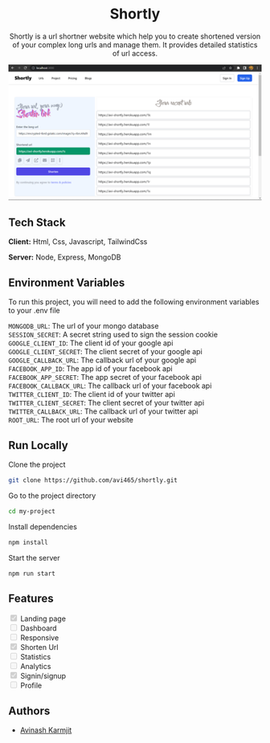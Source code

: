 <h1 align = "center">Shortly</h1>
<p align = "center">Shortly is a url shortner website which help you to create shortened version of your complex long urls and manage them.
It provides detailed statistics of url access.</p>

![App Screenshot](https://github.com/avi465/shortly/blob/main/screenshot/landing-page.png)


## Tech Stack

**Client:** Html, Css, Javascript, TailwindCss

**Server:** Node, Express, MongoDB


## Environment Variables

To run this project, you will need to add the following environment variables to your .env file

`MONGODB_URL`: The url of your mongo database\
`SESSION_SECRET`\: A secret string used to sign the session cookie\
`GOOGLE_CLIENT_ID`\: The client id of your google api\
`GOOGLE_CLIENT_SECRET`\: The client secret of your google api\
`GOOGLE_CALLBACK_URL`\: The callback url of your google api\
`FACEBOOK_APP_ID`\: The app id of your facebook api\
`FACEBOOK_APP_SECRET`\: The app secret of your facebook api\
`FACEBOOK_CALLBACK_URL`\: The callback url of your facebook api\
`TWITTER_CLIENT_ID`\: The client id of your twitter api\
`TWITTER_CLIENT_SECRET`\: The client secret of your twitter api\
`TWITTER_CALLBACK_URL`\: The callback url of your twitter api\
`ROOT_URL`\: The root url of your website

## Run Locally

Clone the project

```bash
git clone https://github.com/avi465/shortly.git
```

Go to the project directory

```bash
cd my-project
```

Install dependencies

```bash
npm install
```

Start the server

```bash
npm run start
```


## Features

<input type="checkbox" disabled checked/> Landing page \
<input type="checkbox" disabled /> Dashboard\
<input type="checkbox" disabled /> Responsive\
<input type="checkbox" disabled checked/> Shorten Url\
<input type="checkbox" disabled /> Statistics\
<input type="checkbox" disabled /> Analytics\
<input type="checkbox" disabled checked/> Signin/signup\
<input type="checkbox" disabled /> Profile


## Authors

- [Avinash Karmjit](https://www.github.com/avi465)
